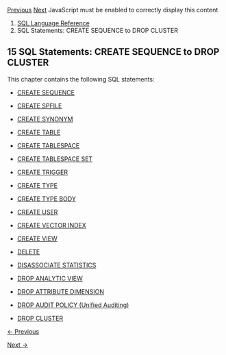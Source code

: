 [Previous](CREATE-SCHEMA.md) [Next](CREATE-SEQUENCE.md) JavaScript must be
enabled to correctly display this content

  1. [SQL Language Reference ](index.md)
  2. SQL Statements: CREATE SEQUENCE to DROP CLUSTER

## 15 SQL Statements: CREATE SEQUENCE to DROP CLUSTER

This chapter contains the following SQL statements:

  * [CREATE SEQUENCE](CREATE-SEQUENCE.md#GUID-E9C78A8C-615A-4757-B2A8-5E6EFB130571)

  * [CREATE SPFILE](CREATE-SPFILE.md#GUID-D3E295B7-A3A4-43D3-8BBD-5CBE171A2E52)

  * [CREATE SYNONYM](CREATE-SYNONYM.md#GUID-A806C82F-1171-478E-A910-F9C6C42739B2)

  * [CREATE TABLE](CREATE-TABLE.md#GUID-F9CE0CC3-13AE-4744-A43C-EAC7A71AAAB6)

  * [CREATE TABLESPACE](CREATE-TABLESPACE.md#GUID-51F07BF5-EFAF-4910-9040-C473B86A8BF9)

  * [CREATE TABLESPACE SET](CREATE-TABLESPACE-SET.md#GUID-877951F1-B2A5-4907-9F0F-EF4F1884E8C4)

  * [CREATE TRIGGER](CREATE-TRIGGER.md#GUID-EE0DF3AA-7ADC-4171-B8E8-138BE9224E3B)

  * [CREATE TYPE](CREATE-TYPE.md#GUID-E72E3EE6-DE95-4F58-8941-E2F76D0EAE80)

  * [CREATE TYPE BODY](CREATE-TYPE-BODY.md#GUID-C4F1591A-6F62-4897-9039-2C3F066F1E9D)

  * [CREATE USER](CREATE-USER.md#GUID-F0246961-558F-480B-AC0F-14B50134621C)

  * [CREATE VECTOR INDEX](create-vector-index.md#GUID-B396C369-54BB-4098-A0DD-7C54B3A0D66F)

  * [CREATE VIEW](CREATE-VIEW.md#GUID-61D2D2B4-DACC-4C7C-89EB-7E50D9594D30)

  * [DELETE](DELETE.md#GUID-156845A5-B626-412B-9F95-8869B988ABD7)

  * [DISASSOCIATE STATISTICS](DISASSOCIATE-STATISTICS.md#GUID-6E9A7D93-E28A-469D-97AB-2BECC2EF3C43)

  * [DROP ANALYTIC VIEW](DROP-ANALYTIC-VIEW.md#GUID-16BF7588-87E8-4324-BCEC-242355245720)

  * [DROP ATTRIBUTE DIMENSION](DROP-ATTRIBUTE-DIMENSION.md#GUID-98D6273D-5F83-4AEC-85AF-7540A710F59D)

  * [DROP AUDIT POLICY (Unified Auditing)](DROP-AUDIT-POLICY-Unified-Auditing.md#GUID-811D3F84-744E-47A1-B69D-C9D2FA4A0844)

  * [DROP CLUSTER](DROP-CLUSTER.md#GUID-531F7DE2-AA2A-400E-BC9A-4CBEEA7B7156)


[← Previous](CREATE-SCHEMA.md)

[Next →](CREATE-SEQUENCE.md)
